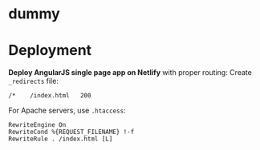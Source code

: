 # dummy



# Deployment
**Deploy AngularJS single page app on Netlify** with proper routing:
Create `_redirects` file:

`/*    /index.html   200`

For Apache servers, use `.htaccess`:
```
RewriteEngine On
RewriteCond %{REQUEST_FILENAME} !-f
RewriteRule . /index.html [L]
```
